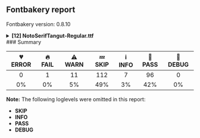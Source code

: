 ## Fontbakery report

Fontbakery version: 0.8.10

<details><summary><b>[12] NotoSerifTangut-Regular.ttf</b></summary><div><details><summary>🔥 <b>FAIL:</b> Check if the vertical metrics of a CJK family are similar to the same family hosted on Google Fonts. (<a href="https://font-bakery.readthedocs.io/en/stable/fontbakery/profiles/googlefonts.html#com.google.fonts/check/cjk_vertical_metrics_regressions">com.google.fonts/check/cjk_vertical_metrics_regressions</a>)</summary><div>


* 🔥 **FAIL**  OS/2 sTypoAscender is 836 when it should be 856 [code: cjk-metric-regression]
* 🔥 **FAIL**  OS/2 sTypoDescender is -146 when it should be -150 [code: cjk-metric-regression]
* 🔥 **FAIL**  OS/2 usWinAscent is 836 when it should be 856 [code: cjk-metric-regression]
* 🔥 **FAIL**  OS/2 usWinDescent is 146 when it should be 150 [code: cjk-metric-regression]
* 🔥 **FAIL**  hhea ascent is 836 when it should be 856 [code: cjk-metric-regression]
* 🔥 **FAIL**  hhea descent is -146 when it should be -150 [code: cjk-metric-regression]
</div></details><details><summary>⚠ <b>WARN:</b> Description strings in the name table must not exceed 200 characters. (<a href="https://font-bakery.readthedocs.io/en/stable/fontbakery/profiles/googlefonts.html#com.google.fonts/check/name/description_max_length">com.google.fonts/check/name/description_max_length</a>)</summary><div>


* ⚠ **WARN** A few name table entries with ID=10 (NameID.DESCRIPTION) are longer than 200 characters. Please check whether those entries are copyright notices mistakenly stored in the description string entries by a bug in an old FontLab version. If that's the case, then such copyright notices must be removed from these entries. [code: too-long]
</div></details><details><summary>⚠ <b>WARN:</b> Ensure files are not too large. (<a href="https://font-bakery.readthedocs.io/en/stable/fontbakery/profiles/googlefonts.html#com.google.fonts/check/file_size">com.google.fonts/check/file_size</a>)</summary><div>


* ⚠ **WARN** Font file is 5.5Mb; ideally it should be less than 1.0Mb [code: large-font]
</div></details><details><summary>⚠ <b>WARN:</b> Glyphs are similiar to Google Fonts version? (<a href="https://font-bakery.readthedocs.io/en/stable/fontbakery/profiles/googlefonts.html#com.google.fonts/check/production_glyphs_similarity">com.google.fonts/check/production_glyphs_similarity</a>)</summary><div>


* ⚠ **WARN** Following glyphs differ greatly from Google Fonts version:
	* .notdef
	* u17000
	* u17001
	* u17004
	* u17008
	* u1700B
	* u1700D
	* u17013
	* u17014
	* u1701A and 4106 more.

Use -F or --full-lists to disable shortening of long lists.
</div></details><details><summary>⚠ <b>WARN:</b> Does the font contain less than 40 CJK characters? (<a href="https://font-bakery.readthedocs.io/en/stable/fontbakery/profiles/googlefonts.html#com.google.fonts/check/cjk_not_enough_glyphs">com.google.fonts/check/cjk_not_enough_glyphs</a>)</summary><div>


* ⚠ **WARN** There are only 18 CJK glyphs when there needs to be at least 40 in order to support the smallest CJK writing system, Hangul.
The following CJK glyphs were found:
['uni2FF0', 'uni2FF1', 'uni2FF2', 'uni2FF3', 'uni2FF4', 'uni2FF5', 'uni2FF6', 'uni2FF7', 'uni2FF8', 'uni2FF9', 'uni2FFA', 'uni2FFB', 'uni4E00', 'uni4F53', 'uni590F', 'uni5B8B', 'uni897F', 'uni9AD4']
Please check that these glyphs have the correct unicodes. [code: cjk-not-enough-glyphs]
</div></details><details><summary>⚠ <b>WARN:</b> Ensure fonts have ScriptLangTags declared on the 'meta' table. (<a href="https://font-bakery.readthedocs.io/en/stable/fontbakery/profiles/googlefonts.html#com.google.fonts/check/meta/script_lang_tags">com.google.fonts/check/meta/script_lang_tags</a>)</summary><div>


* ⚠ **WARN** This font file does not have a 'meta' table. [code: lacks-meta-table]
</div></details><details><summary>⚠ <b>WARN:</b> Check font contains no unreachable glyphs (<a href="https://font-bakery.readthedocs.io/en/stable/fontbakery/profiles/universal.html#com.google.fonts/check/unreachable_glyphs">com.google.fonts/check/unreachable_glyphs</a>)</summary><div>


* ⚠ **WARN** The following glyphs could not be reached by codepoint or substitution rules:

	- glyph1 

	- And glyph2
 [code: unreachable-glyphs]
</div></details><details><summary>⚠ <b>WARN:</b> Check if each glyph has the recommended amount of contours. (<a href="https://font-bakery.readthedocs.io/en/stable/fontbakery/profiles/universal.html#com.google.fonts/check/contour_count">com.google.fonts/check/contour_count</a>)</summary><div>


* ⚠ **WARN** This check inspects the glyph outlines and detects the total number of contours in each of them. The expected values are infered from the typical ammounts of contours observed in a large collection of reference font families. The divergences listed below may simply indicate a significantly different design on some of your glyphs. On the other hand, some of these may flag actual bugs in the font such as glyphs mapped to an incorrect codepoint. Please consider reviewing the design and codepoint assignment of these to make sure they are correct.

The following glyphs do not have the recommended number of contours:

	- Glyph name: aogonek	Contours detected: 3	Expected: 2

	- Glyph name: Uogonek	Contours detected: 2	Expected: 1

	- Glyph name: uogonek	Contours detected: 2	Expected: 1

	- Glyph name: Uogonek	Contours detected: 2	Expected: 1

	- Glyph name: aogonek	Contours detected: 3	Expected: 2 

	- And Glyph name: uogonek	Contours detected: 2	Expected: 1
 [code: contour-count]
</div></details><details><summary>⚠ <b>WARN:</b> Does the font contain chws and vchw features? (<a href="https://font-bakery.readthedocs.io/en/stable/fontbakery/profiles/universal.html#com.google.fonts/check/cjk_chws_feature">com.google.fonts/check/cjk_chws_feature</a>)</summary><div>


* ⚠ **WARN** chws feature not found in font. Use chws_tool (https://github.com/googlefonts/chws_tool) to add it. [code: missing-chws-feature]
* ⚠ **WARN** vchw feature not found in font. Use chws_tool (https://github.com/googlefonts/chws_tool) to add it. [code: missing-vchw-feature]
</div></details><details><summary>⚠ <b>WARN:</b> Ensure dotted circle glyph is present and can attach marks. (<a href="https://font-bakery.readthedocs.io/en/stable/fontbakery/profiles/universal.html#com.google.fonts/check/dotted_circle">com.google.fonts/check/dotted_circle</a>)</summary><div>


* ⚠ **WARN** No dotted circle glyph present [code: missing-dotted-circle]
</div></details><details><summary>⚠ <b>WARN:</b> Do outlines contain any jaggy segments? (<a href="https://font-bakery.readthedocs.io/en/stable/fontbakery/profiles/<Section: Outline Correctness Checks>.html#com.google.fonts/check/outline_jaggy_segments">com.google.fonts/check/outline_jaggy_segments</a>)</summary><div>


* ⚠ **WARN** The following glyphs have jaggy segments:

	* u17013 (U+17013): L<<508.0,544.0>--<247.0,478.0>>/L<<247.0,478.0>--<542.0,478.0>> = 14.191096549023982

	* u170B3 (U+170B3): L<<322.0,103.0>--<597.0,165.0>>/L<<597.0,165.0>--<332.0,165.0>> = 12.705169690097586

	* u170B3 (U+170B3): L<<742.0,161.0>--<421.0,81.0>>/L<<421.0,81.0>--<700.0,81.0>> = 13.994237771997035

	* u170F1 (U+170F1): L<<276.0,-26.0>--<276.0,381.0>>/B<<276.0,381.0>-<242.0,207.0>-<236.0,158.0>> = 11.056412980248197

	* u170F2 (U+170F2): L<<273.0,-34.0>--<273.0,384.0>>/B<<273.0,384.0>-<241.0,240.0>-<227.0,157.0>> = 12.528807709151492

	* u170F5 (U+170F5): L<<313.0,-75.0>--<313.0,447.0>>/B<<313.0,447.0>-<257.0,223.0>-<245.0,159.0>> = 14.036243467926484

	* u17105 (U+17105): B<<337.0,492.0>-<257.0,354.0>-<164.0,274.0>>/L<<164.0,274.0>--<172.0,278.0>> = 14.137562158980275

	* u17114 (U+17114): B<<273.0,168.0>-<211.0,98.0>-<134.0,57.0>>/L<<134.0,57.0>--<136.0,58.0>> = 1.4688007143857

	* u17171 (U+17171): B<<545.0,120.0>-<488.0,70.0>-<418.0,41.0>>/L<<418.0,41.0>--<429.0,45.0>> = 2.52042197786743

	* u1717D (U+1717D): B<<549.0,183.0>-<484.0,100.0>-<410.0,51.0>>/L<<410.0,51.0>--<415.0,53.0>> = 11.709609311488988 

	* And 137 more.

Use -F or --full-lists to disable shortening of long lists. [code: found-jaggy-segments]
</div></details><details><summary>⚠ <b>WARN:</b> Do outlines contain any semi-vertical or semi-horizontal lines? (<a href="https://font-bakery.readthedocs.io/en/stable/fontbakery/profiles/<Section: Outline Correctness Checks>.html#com.google.fonts/check/outline_semi_vertical">com.google.fonts/check/outline_semi_vertical</a>)</summary><div>


* ⚠ **WARN** The following glyphs have semi-vertical/semi-horizontal lines:

	* M (U+004D): L<<139.0,47.0>--<140.0,666.0>>

	* M (U+004D): L<<721.0,326.0>--<722.0,620.0>>

	* N (U+004E): L<<134.0,47.0>--<135.0,656.0>>

	* N (U+004E): L<<179.0,595.0>--<180.0,48.0>>

	* N (U+004E): L<<603.0,146.0>--<602.0,664.0>>

	* Nacute (U+0143): L<<134.0,47.0>--<135.0,656.0>>

	* Nacute (U+0143): L<<179.0,595.0>--<180.0,48.0>>

	* Nacute (U+0143): L<<603.0,146.0>--<602.0,664.0>>

	* Ncaron (U+0147): L<<134.0,47.0>--<135.0,656.0>>

	* Ncaron (U+0147): L<<179.0,595.0>--<180.0,48.0>> 

	* And 2148 more.

Use -F or --full-lists to disable shortening of long lists. [code: found-semi-vertical]
</div></details><br></div></details>
### Summary

| 💔 ERROR | 🔥 FAIL | ⚠ WARN | 💤 SKIP | ℹ INFO | 🍞 PASS | 🔎 DEBUG |
|:-----:|:----:|:----:|:----:|:----:|:----:|:----:|
| 0 | 1 | 11 | 112 | 7 | 96 | 0 |
| 0% | 0% | 5% | 49% | 3% | 42% | 0% |

**Note:** The following loglevels were omitted in this report:
* **SKIP**
* **INFO**
* **PASS**
* **DEBUG**
